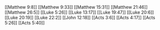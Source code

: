 [[Matthew 9:8]]
[[Matthew 9:33]]
[[Matthew 15:31]]
[[Matthew 21:46]]
[[Matthew 26:5]]
[[Luke 5:26]]
[[Luke 13:17]]
[[Luke 19:47]]
[[Luke 20:6]]
[[Luke 20:19]]
[[Luke 22:2]]
[[John 12:18]]
[[Acts 3:6]]
[[Acts 4:17]]
[[Acts 5:26]]
[[Acts 5:40]]
